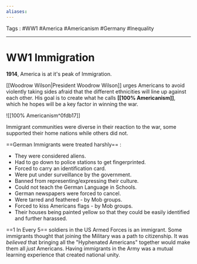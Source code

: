 ```yaml
---
aliases: 
---
```

Tags : #WW1 #America #Americanism #Germany #Inequality 
___
# WW1 Immigration
**1914**, America is at it's peak of Immigration.

[[Woodrow Wilson|President Woodrow Wilson]] urges Americans to avoid violently taking sides afraid that the different ethnicities will line up against each other. His goal is to create what he calls **[[100% Americanism]]**, which he hopes will be a key factor in winning the war.

![[100% Americanism^0fdb17]]

Immigrant communities were diverse in their reaction to the war, some supported their home nations while others did not.

==German Immigrants were treated harshly== :
- They were considered aliens.
- Had to go down to police stations to get fingerprinted.
- Forced to carry an identification card.
- Were put under surveillance by the government.
- Banned from representing/expressing their culture.
- Could not teach the German Language in Schools.
- German newspapers were forced to cancel.
- Were tarred and feathered - by Mob groups.
- Forced to kiss Americans flags - by Mob groups.
- Their houses being painted yellow so that they could be easily identified and further harassed.

==1 In Every 5== soldiers in the US Armed Forces is an immigrant. Some immigrants thought that joining the Military was a path to citizenship. It was *believed* that bringing all the "Hyphenated Americans" together would make them all *just* Americans. Having immigrants in the Army was a mutual learning experience that created national unity.

